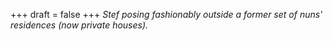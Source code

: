 
+++
draft = false
+++
_Stef posing fashionably outside a former set of nuns' residences (now private houses)._
